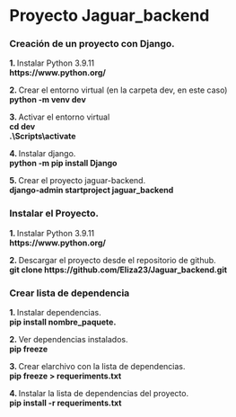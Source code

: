# Proyecto Jaguar_backend
<section>
   <h3>  Creación de un proyecto con Django.</h3>
   <div>
      <p> <strong> 1. </strong>Instalar Python 3.9.11 </br>
      <strong> https://www.python.org/ </strong> </p>
      <p> <strong> 2. </strong> Crear el entorno virtual (en la carpeta dev, en este caso) <br>
         <strong> python -m venv dev  </strong></p> 
      <p> <strong> 3. </strong>  Activar el entorno virtual   <br> 
         <strong>  cd dev </strong> <br> 
         <strong>.\Scripts\activate </strong> </p> 
      <p> <strong> 4. </strong>  Instalar django. <br>
          <strong> python -m pip install Django </strong> </p>
      <p> <strong> 5. </strong> Crear el proyecto jaguar-backend. <br>  
          <strong> django-admin startproject jaguar_backend </strong> </p>
   </div>
</section>
<section>
   <h3>  Instalar el Proyecto.</h3>
      <p> <strong> 1. </strong>Instalar Python 3.9.11 </br>
      <strong> https://www.python.org/ </strong> </p>
      <p> <strong> 2. </strong> Descargar el proyecto desde el repositorio de github. <br>
          <strong> git clone https://github.com/Eliza23/Jaguar_backend.git </strong>
      </p>
    
</section>

<section class="m-5">
   <h3> Crear lista de dependencia</h3>
    <p> <strong> 1. </strong> Instalar dependencias. </br>
	    <strong>  pip install nombre_paquete. </strong> </p>
   <p> <strong> 2. </strong> Ver dependencias instalados. </br>
	   <strong>  pip freeze </strong> </p>
   <p> <strong> 3. </strong>  Crear elarchivo con la lista de dependencias. </br>
	<strong> pip freeze > requeriments.txt </strong> </p>
    <p> <strong> 4. </strong> Instalar la lista de dependencias del proyecto. </br>
	<strong> pip install -r requeriments.txt </strong> </p>
</section>

